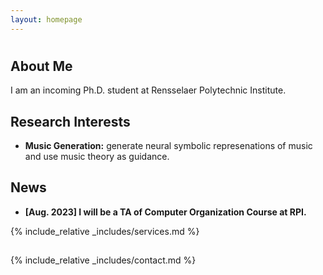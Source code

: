 ```yaml
---
layout: homepage
---
```

<h1 id="about-me"></h1>

## About Me

I am an incoming Ph.D. student at Rensselaer Polytechnic Institute.

## Research Interests

- **Music Generation:** generate neural symbolic represenations of music and use music theory as guidance.

## News

- **[Aug. 2023] I will be a TA of Computer Organization Course at RPI.**

{% include_relative _includes/services.md %}

<h2 id="contact"></h2>

{% include_relative _includes/contact.md %}
